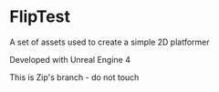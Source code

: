 # FlipTest

A set of assets used to create a simple 2D platformer

Developed with Unreal Engine 4

This is Zip's branch - do not touch